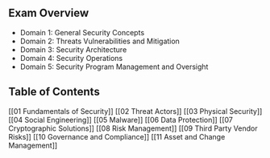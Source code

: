 ## Exam Overview
- Domain 1: General Security Concepts
- Domain 2: Threats Vulnerabilities and Mitigation
- Domain 3: Security Architecture
- Domain 4: Security Operations
- Domain 5: Security Program Management and Oversight

## Table of Contents
[[01 Fundamentals of Security]]
[[02 Threat Actors]]
[[03 Physical Security]]
[[04 Social Engineering]]
[[05 Malware]]
[[06 Data Protection]]
[[07 Cryptographic Solutions]]
[[08 Risk Management]]
[[09 Third Party Vendor Risks]]
[[10 Governance and Compliance]]
[[11 Asset and Change Management]]